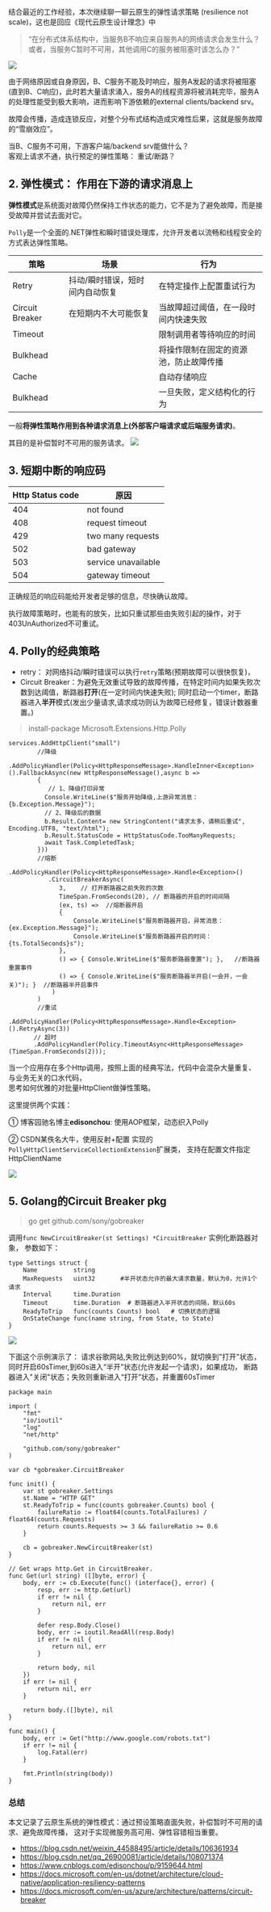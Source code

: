 结合最近的工作经验，本次继续聊一聊云原生的弹性请求策略 (resilience  not scale)，这也是回应《现代云原生设计理念》中  
> “在分布式体系结构中，当服务B不响应来自服务A的网络请求会发生什么？  
或者，当服务C暂时不可用，其他调用C的服务被阻塞时该怎么办？”


![](https://img2020.cnblogs.com/blog/587720/202107/587720-20210713150143775-827828183.png)

由于网络原因或自身原因，B、C服务不能及时响应，服务A发起的请求将被阻塞(直到B、C响应)，此时若大量请求涌入，服务A的线程资源将被消耗完毕，服务A的处理性能受到极大影响，进而影响下游依赖的external clients/backend srv。   

故障会传播，造成连锁反应，对整个分布式结构造成灾难性后果，这就是服务故障的“雪崩效应”。

当B、C服务不可用，下游客户端/backend srv能做什么？  
客观上请求不通，执行预定的弹性策略： 重试/断路？

## 2. 弹性模式： 作用在下游的请求消息上
**弹性模式**是系统面对故障仍然保持工作状态的能力，它不是为了避免故障，而是接受故障并尝试去面对它。  

`Polly`是一个全面的.NET弹性和瞬时错误处理库，允许开发者以流畅和线程安全的方式表达弹性策略。

| 策略    | 场景    |        行为   |
| --- | ---  | --- |
|  Retry   | 抖动/瞬时错误，短时间内自动恢复     | 在特定操作上配置重试行为   |
|  Circuit Breaker   | 在短期内不大可能恢复     | 当故障超过阈值，在一段时间内快速失败 |
|  Timeout  | |   限制调用者等待响应的时间 |
|  Bulkhead  | |  将操作限制在固定的资源池，防止故障传播 |
|  Cache  |   | 自动存储响应 |
|  Bulkhead   |    | 一旦失败，定义结构化的行为 |

一般**将弹性策略作用到各种请求消息上(外部客户端请求或后端服务请求)**。   

其目的是补偿暂时不可用的服务请求。 
![](https://files.mdnice.com/user/4236/b75f502d-578d-4896-bc17-8bafe90cb30a.png)

## 3. 短期中断的响应码

| Http Status code    |  原因   |
| --- | --- |
|  404   |  not found   |
|  408   |  request timeout   |
|  429   | two many requests    |
|   502  | bad gateway    |
|  503   | service unavailable    |
|  504   | gateway timeout    |
 正确规范的响应码能给开发者足够的信息，尽快确认故障。
 
 执行故障策略时，也能有的放矢，比如只重试那些由失败引起的操作，对于403UnAuthorized不可重试。

## 4. Polly的经典策略
- retry： 对网络抖动/瞬时错误可以执行`retry`策略(预期故障可以很快恢复)，  
- Circuit Breaker：为避免无效重试导致的故障传播，在特定时间内如果失败次数到达阈值，断路器**打开**(在一定时间内快速失败); 同时启动一个timer，断路器进入**半开**模式(发出少量请求,请求成功则认为故障已经修复，错误计数器重置。)
>  install-package   Microsoft.Extensions.Http.Polly
```
services.AddHttpClient("small")
        //降级
        .AddPolicyHandler(Policy<HttpResponseMessage>.HandleInner<Exception>().FallbackAsync(new HttpResponseMessage(),async b =>
        {
           // 1、降级打印异常
          Console.WriteLine($"服务开始降级,上游异常消息：{b.Exception.Message}");
          // 2、降级后的数据
          b.Result.Content= new StringContent("请求太多，请稍后重试", Encoding.UTF8, "text/html");
          b.Result.StatusCode = HttpStatusCode.TooManyRequests;
          await Task.CompletedTask;
        }))
        //熔断                                                      
        .AddPolicyHandler(Policy<HttpResponseMessage>.Handle<Exception>() 
           .CircuitBreakerAsync(
              3,    // 打开断路器之前失败的次数
              TimeSpan.FromSeconds(20), // 断路器的开启的时间间隔
              (ex, ts) =>  //熔断器开启
              {
                  Console.WriteLine($"服务断路器开启，异常消息：{ex.Exception.Message}");
                  Console.WriteLine($"服务断路器开启的时间：{ts.TotalSeconds}s");
              }, 
              () => { Console.WriteLine($"服务断路器重置"); },   //断路器重置事件
              () => { Console.WriteLine($"服务断路器半开启(一会开，一会关)"); }  //断路器半开启事件
            )
        )
        //重试
        .AddPolicyHandler(Policy<HttpResponseMessage>.Handle<Exception>().RetryAsync(3))
       // 超时 
       .AddPolicyHandler(Policy.TimeoutAsync<HttpResponseMessage>(TimeSpan.FromSeconds(2)));
```
 当一个应用存在多个Http调用，按照上面的经典写法，代码中会混杂大量重复、与业务无关的口水代码，  
 思考如何优雅的对批量HttpClient做弹性策略。  
 
 这里提供两个实践：  
 
 ① 博客园驰名博主**edisonchou**: 使用AOP框架，动态织入Polly   
 
 ② CSDN某佚名大牛，使用反射+配置 实现的`PollyHttpClientServiceCollectionExtension`扩展类， 支持在配置文件指定HttpClientName 
 
![](https://files.mdnice.com/user/4236/1c53ffa8-9feb-411e-9abc-144c333e77b6.png)
    
## 5. Golang的Circuit Breaker pkg
> go get github.com/sony/gobreaker

调用`func NewCircuitBreaker(st Settings) *CircuitBreaker` 实例化断路器对象， 参数如下：
```
type Settings struct {
	Name          string
	MaxRequests   uint32       #半开状态允许的最大请求数量，默认为0，允许1个请求
	Interval      time.Duration
	Timeout       time.Duration  # 断路器进入半开状态的间隔，默认60s
	ReadyToTrip   func(counts Counts) bool   # 切换状态的逻辑
	OnStateChange func(name string, from State, to State)
}
```

![](https://files.mdnice.com/user/4236/c5a86567-8227-4e79-a1a4-9b5d62ce3092.png)

下面这个示例演示了： 请求谷歌网站,失败比例达到60%，就切换到"打开"状态，同时开启60sTimer,到60s进入“半开”状态(允许发起一个请求)，如果成功， 断路器进入"关闭"状态；失败则重新进入“打开”状态，并重置60sTimer
```
package main

import (
	"fmt"
	"io/ioutil"
	"log"
	"net/http"

	"github.com/sony/gobreaker"
)

var cb *gobreaker.CircuitBreaker

func init() {
	var st gobreaker.Settings
	st.Name = "HTTP GET"
	st.ReadyToTrip = func(counts gobreaker.Counts) bool {
		failureRatio := float64(counts.TotalFailures) / float64(counts.Requests)
		return counts.Requests >= 3 && failureRatio >= 0.6
	}

	cb = gobreaker.NewCircuitBreaker(st)
}

// Get wraps http.Get in CircuitBreaker.
func Get(url string) ([]byte, error) {
	body, err := cb.Execute(func() (interface{}, error) {
		resp, err := http.Get(url)
		if err != nil {
			return nil, err
		}

		defer resp.Body.Close()
		body, err := ioutil.ReadAll(resp.Body)
		if err != nil {
			return nil, err
		}

		return body, nil
	})
	if err != nil {
		return nil, err
	}

	return body.([]byte), nil
}

func main() {
	body, err := Get("http://www.google.com/robots.txt")
	if err != nil {
		log.Fatal(err)
	}

	fmt.Println(string(body))
}
```

### 总结

 本文记录了云原生系统的弹性模式：通过预设策略直面失败，补偿暂时不可用的请求、避免故障传播， 这对于实现微服务高可用、弹性容错相当重要。
 
- https://blog.csdn.net/weixin_44588495/article/details/106361934
- https://blog.csdn.net/qq_26900081/article/details/108071374
- https://www.cnblogs.com/edisonchou/p/9159644.html
- https://docs.microsoft.com/en-us/dotnet/architecture/cloud-native/application-resiliency-patterns
- https://docs.microsoft.com/en-us/azure/architecture/patterns/circuit-breaker